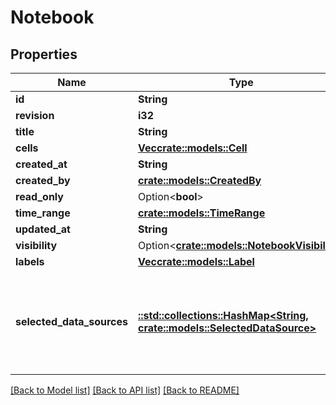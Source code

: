# Notebook

## Properties

Name | Type | Description | Notes
------------ | ------------- | ------------- | -------------
**id** | **String** |  | 
**revision** | **i32** |  | 
**title** | **String** |  | 
**cells** | [**Vec<crate::models::Cell>**](cell.md) |  | 
**created_at** | **String** |  | 
**created_by** | [**crate::models::CreatedBy**](createdBy.md) |  | 
**read_only** | Option<**bool**> |  | [optional]
**time_range** | [**crate::models::TimeRange**](timeRange.md) |  | 
**updated_at** | **String** |  | 
**visibility** | Option<[**crate::models::NotebookVisibility**](notebookVisibility.md)> |  | [optional]
**labels** | [**Vec<crate::models::Label>**](label.md) |  | 
**selected_data_sources** | [**::std::collections::HashMap<String, crate::models::SelectedDataSource>**](selectedDataSource.md) | This is a mapping from the provider type to the data source selected for that type | 

[[Back to Model list]](../README.md#documentation-for-models) [[Back to API list]](../README.md#documentation-for-api-endpoints) [[Back to README]](../README.md)


